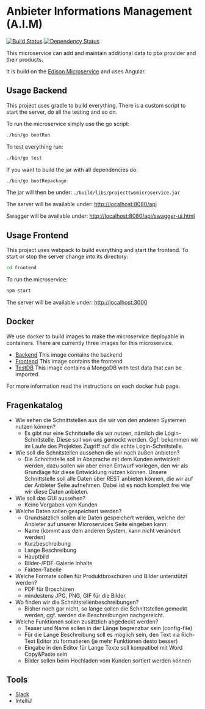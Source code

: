 # Anbieter Informations Management (A.I.M)
[![Build Status](https://travis-ci.org/meandor/project-aim.svg?branch=master)](https://travis-ci.org/meandor/project-aim)
[![Dependency Status](https://www.versioneye.com/user/projects/5832a8b9eaa74b0040ae09ec/badge.svg?style=flat-square)](https://www.versioneye.com/user/projects/5832a8b9eaa74b0040ae09ec)

This microservice can add and maintain additional data to pbx provider and their products.

It is build on the [Edison Microservice](https://github.com/otto-de/edison-microservice) and uses Angular.

## Usage Backend
This project uses gradle to build everything. There is a custom script to start the server, do all the testing and so on.

To run the microservice simply use the go script:
````bash
./bin/go bootRun
````

To test everything run:
````bash
./bin/go test
````

If you want to build the jar with all dependencies do:
````bash
./bin/go bootRepackage
````

The jar will then be under: `./build/libs/projecttwomicroservice.jar`

The server will be available under: <http://localhost:8080/api>

Swagger will be available under: <http://localhost:8080/api/swagger-ui.html>

## Usage Frontend
This project uses webpack to build everything and start the frontend. To start or stop the server change into its
directory:
````bash
cd frontend
````

To run the microservice:
````bash
npm start
````

The server will be available under: <http://localhost:3000>

## Docker
We use docker to build images to make the microservice deployable in containers. There are currently three images for this microservice.

* [Backend](https://hub.docker.com/r/meandor/project-aim-backend/) This image contains the backend
* [Frontend](https://hub.docker.com/r/meandor/project-aim-frontend/) This image contains the frontend
* [TestDB](https://hub.docker.com/r/meandor/project-aim-db/) This image contains a MongoDB with test data that can be imported. 

For more information read the instructions on each docker hub page.

## Fragenkatalog
* Wie sehen die Schnittstellen aus die wir von den anderen Systemen nutzen können?
    * Es gibt nur eine Schnitstelle die wir nutzen, nämlich die Login-Schnitstelle. Diese soll von uns gemockt werden. Ggf. bekommen wir im Laufe des Projektes Zugriff auf die echte Login-Schnitstelle.
* Wie soll die Schnitstellen aussehen die wir nach außen anbieten?
    * Die Schnittstelle soll in Absprache mit dem Kunden entwickelt werden, dazu sollen wir aber einen Entwurf vorlegen, den wir als Grundlage für diese Entwicklung nutzen können. Unsere Schnittstelle soll alle Daten über REST anbieten können, die wir auf der Anbieter Seite aufnehmen. Dabei ist es noch komplett frei wie wir diese Daten anbieten.
* Wie soll das GUI aussehen?
    * Keine Vorgaben vom Kunden
* Welche Daten sollen gespeichert werden?
    * Grundsätzlich sollen alle Daten gespeichert werden, welche der Anbieter auf unserer Microservices Seite eingeben kann:
    * Name (kommt aus dem anderen System, kann nicht verändert werden)
    * Kurzbeschreibung 
    * Lange Beschreibung
    * Hauptbild
    * Bilder-/PDF-Galerie Inhalte
    * Fakten-Tabelle
* Welche Formate sollen für Produktbroschüren und Bilder unterstützt werden?
    * PDF für Broschüren
    * mindestens JPG, PNG, GIF für die Bilder
* Wo finden wir die Schnittstellenbeschreibungen?
    * Bisher noch gar nicht, so lange sollen die Schnittstellen gemockt werden, ggf. werden die Beschreibungen nachgereicht.
* Welche Funktionen sollen zusätzlich abgedeckt werden?
    * Teaser und Name sollen in der Länge begrenzbar sein (config-file)
    * Für die Lange Beschreibung soll es möglich sein, den Text via Rich-Text Editor zu formatieren (je mehr Funktionen desto besser)
    * Eingabe in den Editor für Lange Texte soll kompatibel mit Word Copy&Paste sein
    * Bilder sollen beim Hochladen vom Kunden sortiert werden können

## Tools
* [Slack](https://projmicro.slack.com)
* IntelliJ

